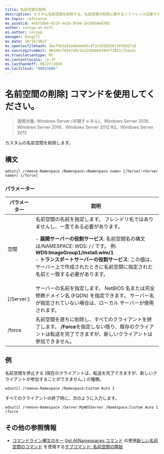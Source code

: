 ```yaml
---
title: 名前空間の削除
description: カスタム名前空間を削除する、名前空間の削除に関するリファレンス記事です。
ms.topic: reference
ms.assetid: 4eb758b6-8519-4e26-9fe0-2e19bb0e8702
author: coreyp-at-msft
ms.author: coreyp
manager: dongill
ms.date: 10/16/2017
ms.openlocfilehash: 3bef563a91ed4eb445cdf3c555025873078d2716
ms.sourcegitcommit: 96d46c702e7a9c3a321bbbb5284f73911c7baa3c
ms.translationtype: MT
ms.contentlocale: ja-JP
ms.lasthandoff: 08/27/2020
ms.locfileid: "89023086"
---
```

# <a name="using-the-remove-namespace-command"></a>名前空間の削除] コマンドを使用してください。

> 適用対象: Windows Server (半期チャネル)、Windows Server 2019、Windows Server 2016、Windows Server 2012 R2、Windows Server 2012

カスタムの名前空間を削除します。

## <a name="syntax"></a>構文
```
wdsutil /remove-Namespace /Namespace:<Namespace name> [/Server:<Server name>] [/force]
```
### <a name="parameters"></a>パラメーター
|パラメーター|説明|
|-------|--------|
|空間<Namespace name>|名前空間の名前を指定します。 フレンドリ名ではありませんし、一意である必要があります。<p>-   **展開サーバーの役割サービス**: 名前空間名の構文は/NAMESPACE: WDS: <ImageGroup> / <ImageName> / <Index> です。 例: **WDS:ImageGroup1/install.wim/1**<br />-   **トランスポートサーバーの役割サービス**: この値は、サーバー上で作成されたときに名前空間に指定された名前と一致する必要があります。|
|[/Server:<Server name>]|サーバーの名前を指定します。 NetBIOS 名または完全修飾ドメイン名 (FQDN) を指定できます。 サーバー名が指定されていない場合は、ローカル サーバーが使用されます。|
|/force|名前空間を直ちに削除し、すべてのクライアントを終了します。 **/Force**を指定しない限り、既存のクライアントは転送を完了できますが、新しいクライアントは参加できません。|
## <a name="examples"></a>例
名前空間を停止する (現在のクライアントは、転送を完了できますが、新しいクライアントが参加することができません、) の種類。
```
wdsutil /remove-Namespace /Namespace:Custom Auto 1
```
すべてのクライアントの終了時に、次のように入力します。
```
wdsutil /remove-Namespace /Server:MyWDSServer /Namespace:Custom Auto 1 /force
```
## <a name="additional-references"></a>その他の参照情報
- [コマンドライン構文のキー](command-line-syntax-key.md) 
[Get AllNamespaces コマンド](using-the-get-allnamespaces-command.md) 
 の使用[新しい名前空間のコマンド](using-the-new-namespace-command.md) 
 を使用する[サブコマンド: 名前空間の開始](subcommand-start-namespace.md)
